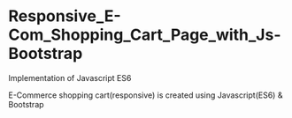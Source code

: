 # Responsive_E-Com_Shopping_Cart_Page_with_Js-Bootstrap
Implementation of Javascript ES6

E-Commerce shopping cart(responsive) is created using Javascript(ES6) & Bootstrap

